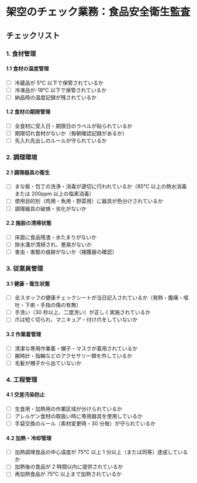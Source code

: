 # 架空のチェック業務：食品安全衛生監査

## チェックリスト

### 1. 食材管理

#### 1.1 食材の温度管理

- [ ] 冷蔵品が 5℃ 以下で保管されているか
- [ ] 冷凍品が-18℃ 以下で保管されているか
- [ ] 納品時の温度記録が残されているか

#### 1.2 食材の期限管理

- [ ] 全食材に受入日・期限日のラベルが貼られているか
- [ ] 期限切れ食材がないか（毎朝確認記録があるか）
- [ ] 先入れ先出しのルールが守られているか

### 2. 調理環境

#### 2.1 調理器具の衛生

- [ ] まな板・包丁の洗浄・消毒が適切に行われているか（85℃ 以上の熱水消毒または 200ppm 以上の塩素消毒）
- [ ] 使用目的別（肉用・魚用・野菜用）に器具が色分けされているか
- [ ] 調理器具の破損・劣化がないか

#### 2.2 施設の清掃状態

- [ ] 床面に食品残渣・水たまりがないか
- [ ] 排水溝が清掃され、悪臭がないか
- [ ] 害虫・害獣の痕跡がないか（捕獲器の確認）

### 3. 従業員管理

#### 3.1 健康・衛生状態

- [ ] 全スタッフの健康チェックシートが当日記入されているか（発熱・腹痛・嘔吐・下痢・手指の傷の有無）
- [ ] 手洗い（30 秒以上、二度洗い）が正しく実施されているか
- [ ] 爪は短く切られ、マニキュア・付け爪をしていないか

#### 3.2 作業着管理

- [ ] 清潔な専用作業着・帽子・マスクが着用されているか
- [ ] 腕時計・指輪などのアクセサリー類を外しているか
- [ ] 毛髪が帽子から出ていないか

### 4. 工程管理

#### 4.1 交差汚染防止

- [ ] 生食用・加熱用の作業区域が分けられているか
- [ ] アレルゲン食材の取扱い時に専用器具を使用しているか
- [ ] 手袋交換のルール（素材変更時・30 分毎）が守られているか

#### 4.2 加熱・冷却管理

- [ ] 加熱調理食品の中心温度が 75℃ 以上 1 分以上（または同等）達成しているか
- [ ] 加熱後の食品が 2 時間以内に提供されているか
- [ ] 再加熱食品が 75℃ 以上まで加熱されているか
